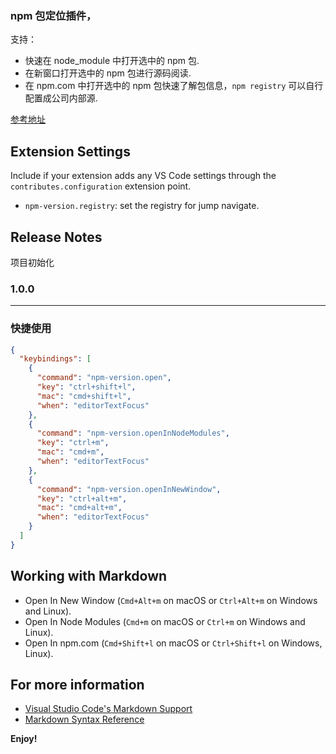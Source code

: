 ### npm 包定位插件，

支持：

- 快速在 node_module 中打开选中的 npm 包.
- 在新窗口打开选中的 npm 包进行源码阅读.
- 在 npm.com 中打开选中的 npm 包快速了解包信息，`npm registry` 可以自行配置成公司内部源.

[参考地址](https://code.visualstudio.com/api/get-started/your-first-extension)

## Extension Settings

Include if your extension adds any VS Code settings through the `contributes.configuration` extension point.

- `npm-version.registry`: set the registry for jump navigate.

## Release Notes

项目初始化

### 1.0.0

---

### 快捷使用

```json
{
  "keybindings": [
    {
      "command": "npm-version.open",
      "key": "ctrl+shift+l",
      "mac": "cmd+shift+l",
      "when": "editorTextFocus"
    },
    {
      "command": "npm-version.openInNodeModules",
      "key": "ctrl+m",
      "mac": "cmd+m",
      "when": "editorTextFocus"
    },
    {
      "command": "npm-version.openInNewWindow",
      "key": "ctrl+alt+m",
      "mac": "cmd+alt+m",
      "when": "editorTextFocus"
    }
  ]
}
```

## Working with Markdown

- Open In New Window (`Cmd+Alt+m` on macOS or `Ctrl+Alt+m` on Windows and Linux).
- Open In Node Modules (`Cmd+m` on macOS or `Ctrl+m` on Windows and Linux).
- Open In npm.com (`Cmd+Shift+l` on macOS
  or `Ctrl+Shift+l` on Windows, Linux).

## For more information

- [Visual Studio Code's Markdown Support](http://code.visualstudio.com/docs/languages/markdown)
- [Markdown Syntax Reference](https://help.github.com/articles/markdown-basics/)

**Enjoy!**
